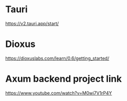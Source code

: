 # Tauri

https://v2.tauri.app/start/

# Dioxus
https://dioxuslabs.com/learn/0.6/getting_started/

# Axum backend project link
https://www.youtube.com/watch?v=M0wi7V1rP4Y

